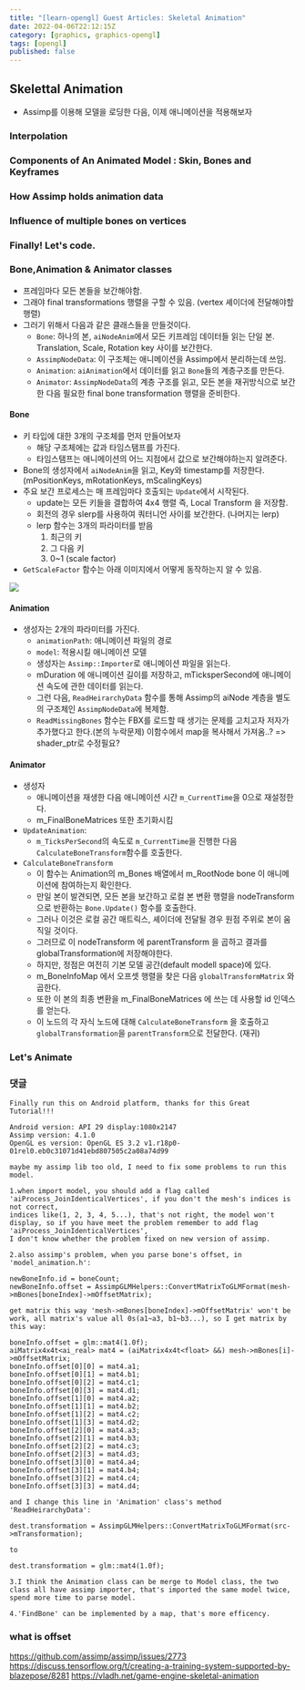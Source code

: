 ```yaml
---
title: "[learn-opengl] Guest Articles: Skeletal Animation"
date: 2022-04-06T22:12:15Z
category: [graphics, graphics-opengl]
tags: [opengl]
published: false
---
```


## **Skelettal Animation**

- Assimp를 이용해 모델을 로딩한 다음, 이제 애니메이션을 적용해보자

### **Interpolation**

### **Components of An Animated Model : Skin, Bones and Keyframes**

### **How Assimp holds animation data**

### **Influence of multiple bones on vertices**

### **Finally! Let's code.**

### **Bone,Animation & Animator classes**

- 프레임마다 모든 본들을 보간해야함.
- 그래야 final transformations 행렬을 구할 수 있음. (vertex 셰이더에 전달해야할 행렬)
- 그러기 위해서 다음과 같은 클래스들을 만들것이다.
  - `Bone`: 하나의 본, `aiNodeAnim`에서 모든 키프레임 데이터들 읽는 단일 본. Translation, Scale, Rotation key 사이를 보간한다.
  - `AssimpNodeData`: 이 구조체는 애니메이션을 Assimp에서 분리하는데 쓰임.
  - `Animation`: `aiAnimation`에서 데이터를 읽고 `Bone`들의 계층구조를 만든다.
  - `Animator`: `AssimpNodeData`의 계층 구조를 읽고, 모든 본을 재귀방식으로 보간한 다음 필요한 final bone transformation 행렬을 준비한다.

#### **Bone**

- 키 타입에 대한 3개의 구조체를 먼저 만들어보자
  - 해당 구조체에는 값과 타임스탬프를 가진다.
  - 타임스탬프는 애니메이션의 어느 지점에서 값으로 보간해야하는지 알려준다.
- Bone의 생성자에서 `aiNodeAnim`을 읽고, Key와 timestamp를 저장한다. (mPositionKeys, mRotationKeys, mScalingKeys)
- 주요 보간 프로세스는 매 프레임마다 호출되는 `Update`에서 시작된다.
  - update는 모든 키들을 결합하여 4x4 행렬 즉, Local Transform 을 저장함.
  - 회전의 경우 slerp를 사용하여 쿼터니언 사이를 보간한다. (나머지는 lerp)
  - lerp 함수는 3개의 파라미터를 받음
    1. 최근의 키
    2. 그 다음 키
    3. 0~1 (scale factor)
- `GetScaleFactor` 함수는 아래 이미지에서 어떻게 동작하는지 알 수 있음.

![](https://learnopengl.com/img/guest/2020/skeletal_animation/scale_factor.png)

#### **Animation**

- 생성자는 2개의 파라미터를 가진다.
  - `animationPath`: 애니메이션 파일의 경로
  - `model`: 적용시킬 애니메이션 모델
  - 생성자는 `Assimp::Importer`로 애니메이션 파일을 읽는다.
  - mDuration 에 애니메이션 길이를 저장하고, mTicksperSecond에 애니메이션 속도에 관한 데이터를 읽는다.
  - 그런 다음, `ReadHeirarchyData` 함수를 통해 Assimp의 aiNode 계층을 별도의 구조체인 `AssimpNodeData`에 복제함.
  - `ReadMissingBones` 함수는 FBX를 로드할 때 생기는 문제를 고치고자 저자가 추가했다고 한다.(본의 누락문제) 이함수에서 map을 복사해서 가져옴..? => shader_ptr로 수정필요?

#### **Animator**

- 생성자
  - 애니메이션을 재생한 다음 애니메이션 시간 `m_CurrentTime`을 0으로 재설정한다.
  - m_FinalBoneMatrices 또한 초기화시킴
- `UpdateAnimation`:
  - `m_TicksPerSecond`의 속도로 `m_CurrentTime`을 진행한 다음 `CalculateBoneTransform`함수를 호출한다.
- `CalculateBoneTransform`
  - 이 함수는 Animation의 m_Bones 배열에서 m_RootNode bone 이 애니메이션에 참여하는지 확인한다.
  - 만일 본이 발견되면, 모든 본을 보간하고 로컬 본 변환 행렬을 nodeTransform 으로 반환하는 `Bone.Update()` 함수를 호출한다.
  - 그러나 이것은 로컬 공간 매트릭스, 셰이더에 전달될 경우 원점 주위로 본이 움직일 것이다.
  - 그러므로 이 nodeTransform 에 parentTransform 을 곱하고 결과를 globalTransformation에 저장해야한다.
  - 하지만, 정점은 여전히 기본 모델 공간(default modell space)에 있다.
  - m_BoneInfoMap 에서 오프셋 행렬을 찾은 다음 `globalTransformMatrix` 와 곱한다.
  - 또한 이 본의 최종 변환을 m_FinalBoneMatrices 에 쓰는 데 사용할 id 인덱스를 얻는다.
  - 이 노드의 각 자식 노드에 대해 `CalculateBoneTransform` 을 호출하고 `globalTransformation`을 `parentTransform`으로 전달한다. (재귀)

### **Let's Animate**

### **댓글**

```
Finally run this on Android platform, thanks for this Great Tutorial!!!

Android version: API 29 display:1080x2147
Assimp version: 4.1.0
OpenGL es version: OpenGL ES 3.2 v1.r18p0-01rel0.eb0c31071d41ebd807505c2a08a74d99

maybe my assimp lib too old, I need to fix some problems to run this model.

1.when import model, you should add a flag called 'aiProcess_JoinIdenticalVertices', if you don't the mesh's indices is not correct,
indices like(1, 2, 3, 4, 5...), that's not right, the model won't display, so if you have meet the problem remember to add flag 'aiProcess_JoinIdenticalVertices',
I don't know whether the problem fixed on new version of assimp.

2.also assimp's problem, when you parse bone's offset, in 'model_animation.h':

newBoneInfo.id = boneCount;
newBoneInfo.offset = AssimpGLMHelpers::ConvertMatrixToGLMFormat(mesh->mBones[boneIndex]->mOffsetMatrix);

get matrix this way 'mesh->mBones[boneIndex]->mOffsetMatrix' won't be work, all matrix's value all 0s(a1~a3, b1~b3...), so I get matrix by this way:

boneInfo.offset = glm::mat4(1.0f);
aiMatrix4x4t<ai_real> mat4 = (aiMatrix4x4t<float> &&) mesh->mBones[i]->mOffsetMatrix;
boneInfo.offset[0][0] = mat4.a1;
boneInfo.offset[0][1] = mat4.b1;
boneInfo.offset[0][2] = mat4.c1;
boneInfo.offset[0][3] = mat4.d1;
boneInfo.offset[1][0] = mat4.a2;
boneInfo.offset[1][1] = mat4.b2;
boneInfo.offset[1][2] = mat4.c2;
boneInfo.offset[1][3] = mat4.d2;
boneInfo.offset[2][0] = mat4.a3;
boneInfo.offset[2][1] = mat4.b3;
boneInfo.offset[2][2] = mat4.c3;
boneInfo.offset[2][3] = mat4.d3;
boneInfo.offset[3][0] = mat4.a4;
boneInfo.offset[3][1] = mat4.b4;
boneInfo.offset[3][2] = mat4.c4;
boneInfo.offset[3][3] = mat4.d4;

and I change this line in 'Animation' class's method 'ReadHeirarchyData':

dest.transformation = AssimpGLMHelpers::ConvertMatrixToGLMFormat(src->mTransformation);

to

dest.transformation = glm::mat4(1.0f);

3.I think the Animation class can be merge to Model class, the two class all have assimp importer, that's imported the same model twice, spend more time to parse model.

4.'FindBone' can be implemented by a map, that's more efficency.
```

### what is offset

https://github.com/assimp/assimp/issues/2773
https://discuss.tensorflow.org/t/creating-a-training-system-supported-by-blazepose/8281
https://vladh.net/game-engine-skeletal-animation
